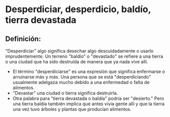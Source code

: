 # Desperdiciar, desperdicio, baldío, tierra devastada

## Definición: 

"Desperdiciar" algo significa desechar algo descuidadamente o usarlo imprudentemente. Un terreno "baldío" o "devastado"  se refiere a una tierra o una ciudad que ha sido destruída de manera que ya nada vive allí.

* El término "desperdiciarse" es una expresión que significa enfermarse o arruinarse más y más.  Una persona que se está "desperdiciando" usualmente adelgaza mucho debido a una enfermedad o falta de alimentos.
* "Devastar" una ciudad o tierra significa destruirla.
* Otra palabra para "tierra devastada o baldía" podría ser "desierto."  Pero una tierra baldía también implica que antes vivía gente allí y que la tierra una vez tuvo árboles y plantas que producían alimentos.

